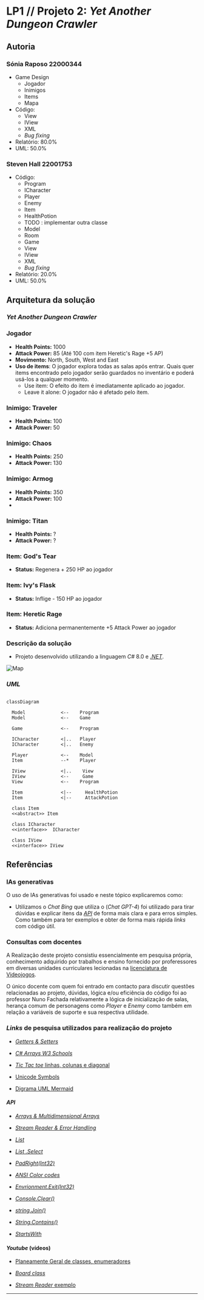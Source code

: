 # LP1 // Projeto 2: *Yet Another Dungeon Crawler*

## Autoria

### Sónia Raposo 22000344

- Game Design
  - Jogador
  - Inimigos
  - Items
  - Mapa
- Código:
  - View
  - IView
  - XML
  - *Bug fixing*
- Relatório: 80.0%
- UML: 50.0%

### Steven Hall 22001753

- Código:
  - Program
  - ICharacter
  - Player
  - Enemy
  - Item
  - HealthPotion
  - TODO : implementar outra classe
  - Model
  - Room
  - Game
  - View  
  - IView
  - XML
  - *Bug fixing*
- Relatório: 20.0%
- UML: 50.0%

## Arquitetura da solução

### *Yet Another Dungeon Crawler*

### Jogador

- **Health Points:** 1000
- **Attack Power:** 85 (Até 100 com item Heretic's Rage +5 AP)
- **Movimento:** North, South, West and East
- **Uso de items**: O jogador explora todas as salas após entrar. Quais quer items encontrado pelo jogador serão guardados no inventário e poderá usá-los a qualquer momento.
  - Use item: O efeito do item é imediatamente aplicado ao jogador.
  - Leave it alone: O jogador não é afetado pelo item.

### Inimigo: Traveler

- **Health Points:** 100
- **Attack Power:** 50

### Inimigo: Chaos

- **Health Points:** 250
- **Attack Power:** 130

### Inimigo: Armog

- **Health Points:** 350
- **Attack Power:** 100
-

### Inimigo: Titan

- **Health Points:** ?
- **Attack Power:** ?

### Item: God's Tear

- **Status:** Regenera + 250 HP ao jogador

### Item: Ivy's Flask

- **Status:** Inflige - 150 HP ao jogador

### Item: Heretic Rage

- **Status:** Adiciona permanentemente +5 Attack Power ao jogador

### Descrição da solução

- Projeto desenvolvido utilizando a linguagem *C#* 8.0 e [*.NET*](https://learn.microsoft.com/en-us/dotnet/api/?view=netstandard-2.1).

![Map](./Map/YetAnotherDungeonCrawlerMap.png)

### *UML*

```mermaid

classDiagram

  Model             <--    Program 
  Model             <--    Game

  Game              <--    Program  

  ICharacter        <|..   Player
  ICharacter        <|..   Enemy
     
  Player            <--    Model 
  Item              --*    Player  

  IView             <|..    View
  IView             <--     Game
  View              <--    Program 

  Item              <|--     HealthPotion
  Item              <|--     AttackPotion  

  class Item 
  <<abstract>> Item 

  class ICharacter 
  <<interface>>  ICharacter 

  class IView
  <<interface>> IView 

```

## Referências

### IAs generativas

  O uso de IAs generativas foi usado e neste tópico explicaremos como:

- Utilizamos o *Chat Bing* que utiliza o (*Chat GPT-4*) foi utilizado para tirar dúvidas e explicar itens da [*API*](https://learn.microsoft.com/en-us/dotnet/api/?view=netstandard-2.1) de forma mais clara e para erros simples. Como também para ter exemplos e obter de forma mais rápida *links* com código útil.

### Consultas com docentes
  
A Realização deste projeto consistiu essencialmente em pesquisa própria, conhecimento adquirido por trabalhos e ensino fornecido por proferessores em diversas unidades curriculares lecionadas na [licenciatura de Videojogos](https://www.ulusofona.pt/lisboa/licenciaturas/videojogos).

O único docente com quem foi entrado em contacto para discutir questões relacionadas ao projeto, dúvidas, lógica e/ou eficiência do código foi ao professor Nuno Fachada relativamente a lógica de inicialização de salas, herança comum de personagens como *Player* e *Enemy* como também em relação a variáveis de suporte e sua respectiva utilidade.

### *Links* de pesquisa utilizados para realização do projeto

- [*Getters & Setters*](https://www.w3schools.com/cs/cs_properties.php)

- [*C# Arrays W3 Schools*](https://www.w3schools.com/cs/cs_arrays.php)
- [*Tic Tac toe* linhas, colunas e diagonal](https://www.c-sharpcorner.com/UploadFile/75a48f/tic-tac-toe-game-in-C-Sharp/)

- [Unicode Symbols](https://symbl.cc/en/unicode-table/)
- [Digrama UML Mermaid](https://mermaid.js.org/syntax/classDiagram.html)

#### *API*

- [*Arrays & Multidimensional Arrays*](https://learn.microsoft.com/en-us/dotnet/csharp/language-reference/builtin-types/arrays)

- [*Stream Reader & Error Handling*](https://learn.microsoft.com/en-us/dotnet/api/system.io.streamreader?view=netstandard-2.1)
- [*List*](https://learn.microsoft.com/en-us/dotnet/api/system.collections.generic.list-1?view=netstandard-2.1)
- [*List .Select*](https://learn.microsoft.com/en-us/dotnet/api/system.linq.enumerable.select?view=netstandard-2.1)
- [*PadRight(Int32)*](https://learn.microsoft.com/en-us/dotnet/api/system.string.padright?view=netstandard-2.1)
- [*ANSI Color codes*](https://www.lihaoyi.com/post/BuildyourownCommandLinewithANSIescapecodes.html)
- [*Envrionment.Exit(Int32)*](https://learn.microsoft.com/en-us/dotnet/api/system.environment.exit?view=netstandard-2.1)
- [*Console.Clear()*](https://learn.microsoft.com/en-us/dotnet/api/system.console.clear?view=netstandard-2.1)

- [*string.Join()*](https://learn.microsoft.com/en-us/dotnet/api/system.string.join?view=netstandard-2.1#system-string-join(system-char-system-object()))
  
- [*String.Contains()*](https://learn.microsoft.com/en-us/dotnet/api/system.string.contains?view=netstandard-2.1#system-string-contains(system-char))
  
- [*StartsWith*](<https://learn.microsoft.com/en-us/dotnet/api/system.string.startswith?view=netstandard-2.1#system-string-startswith(system-string)>)

#### *Youtube* (vídeos)

- [Planeamente Geral de classes, enumeradores](https://www.youtube.com/watch?v=NUNlVjt82m8&t=738s)

- [*Board class*](https://www.youtube.com/watch?v=Z1Zi41eiNGs&t=80s)
  
- [*Stream Reader* exemplo](https://www.youtube.com/watch?v=tApBDuVwCrc)
  
---
